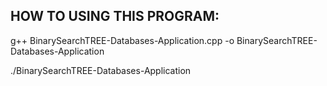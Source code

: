 HOW TO USING THIS PROGRAM:
--------------------------
g++ BinarySearchTREE-Databases-Application.cpp -o BinarySearchTREE-Databases-Application

./BinarySearchTREE-Databases-Application
